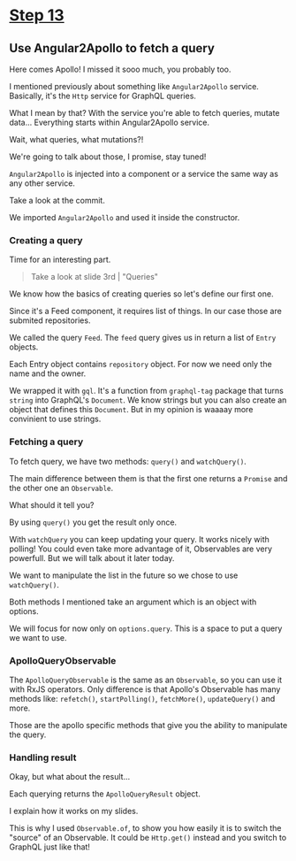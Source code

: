 # [Step 13](https://github.com/kamilkisiela/GitHunt-Lite-Angular/tree/step13)

## Use Angular2Apollo to fetch a query

Here comes Apollo! I missed it sooo much, you probably too.

I mentioned previously about something like `Angular2Apollo` service.
Basically, it's the `Http` service for GraphQL queries.

What I mean by that? With the service you're able to fetch queries, mutate data... Everything starts within Angular2Apollo service.

Wait, what queries, what mutations?!

We're going to talk about those, I promise, stay tuned!

`Angular2Apollo` is injected into a component or a service the same way as any other service.

Take a look at the commit.

We imported `Angular2Apollo` and used it inside the constructor.

### Creating a query

Time for an interesting part.

> Take a look at slide 3rd | "Queries"

We know how the basics of creating queries so let's define our first one.

Since it's a Feed component, it requires list of things. In our case those are submited repositories.

We called the query `Feed`. The `feed` query gives us in return a list of `Entry` objects.

Each Entry object contains `repository` object. For now we need only the name and the owner.

We wrapped it with `gql`. It's a function from `graphql-tag` package that turns `string` into GraphQL's `Document`. 
We know strings but you can also create an object that defines this `Document`.
But in my opinion is waaaay more convinient to use strings.

### Fetching a query

To fetch query, we have two methods: `query()` and `watchQuery()`.

The main difference between them is that the first one returns a `Promise` and the other one an `Observable`.

What should it tell you?

By using `query()` you get the result only once.

With `watchQuery` you can keep updating your query. It works nicely with polling!
You could even take more advantage of it, Observables are very powerfull. But we will talk about it later today.

We want to manipulate the list in the future so we chose to use `watchQuery()`.

Both methods I mentioned take an argument which is an object with options.

We will focus for now only on `options.query`. This is a space to put a query we want to use.


### ApolloQueryObservable

The `ApolloQueryObservable` is the same as an `Observable`, so you can use it with RxJS operators. Only difference is that Apollo's Observable has many methods like: `refetch()`, `startPolling()`, `fetchMore()`, `updateQuery()` and more.

Those are the apollo specific methods that give you the ability to manipulate the query.

### Handling result

Okay, but what about the result...

Each querying returns the `ApolloQueryResult` object.

I explain how it works on my slides.


This is why I used `Observable.of`, to show you how easily it is to switch the "source" of an Observable. It could be `Http.get()` instead and you switch to GraphQL just like that!

